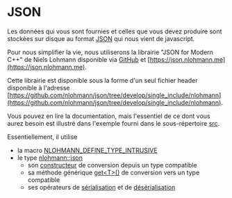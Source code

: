 # JSON

Les données qui vous sont fournies et celles que vous devez produire sont stockées sur disque 
au format [JSON](https://fr.wikipedia.org/wiki/JavaScript_Object_Notation) qui nous vient de 
javascript.

Pour nous simplifier la vie, nous utiliserons la librairie "JSON for Modern C++" de Niels
Lohmann disponible via [GitHub](https://github.com/nlohmann/json) et [https://json.nlohmann.me](https://json.nlohmann.me). 

Cette librairie est disponible sous la forme d'un seul fichier header disponible à l'adresse 
[https://github.com/nlohmann/json/tree/develop/single_include/nlohmann](https://github.com/nlohmann/json/tree/develop/single_include/nlohmann). 

Vous pouvez en lire la documentation, mais l'essentiel de ce dont vous aurez besoin est illustré dans 
l'exemple fourni dans le sous-répertoire [src](./src). 

Essentiellement, il utilise 

* la macro [NLOHMANN_DEFINE_TYPE_INTRUSIVE](https://json.nlohmann.me/api/macros/nlohmann_define_type_intrusive/)
* le type [nlohmann::json](https://json.nlohmann.me/api/json/)
  * son [constructeur](https://json.nlohmann.me/api/basic_json/basic_json/) de conversion depuis un type compatible
  * sa méthode générique [get&lt;T&gt;()](https://json.nlohmann.me/api/basic_json/get/) de conversion vers un type compatible
  * ses opérateurs de [sérialisation](https://json.nlohmann.me/api/basic_json/operator_ltlt/) et de [désérialisation](https://json.nlohmann.me/api/basic_json/operator_gtgt/)

